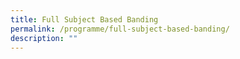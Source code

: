 ```yaml
---
title: Full Subject Based Banding
permalink: /programme/full-subject-based-banding/
description: ""
---
```

